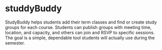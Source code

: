 # studdyBuddy
StudyBuddy helps students add their term classes and find or create study groups for each course. Students can publish groups with meeting time, location, and capacity, and others can join and RSVP to specific sessions. The goal is a simple, dependable tool students will actually use during the semester.
